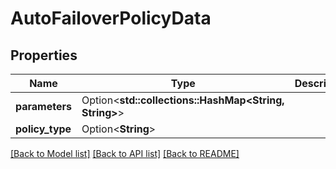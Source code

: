 # AutoFailoverPolicyData

## Properties

Name | Type | Description | Notes
------------ | ------------- | ------------- | -------------
**parameters** | Option<**std::collections::HashMap<String, String>**> |  | [optional]
**policy_type** | Option<**String**> |  | [optional]

[[Back to Model list]](../README.md#documentation-for-models) [[Back to API list]](../README.md#documentation-for-api-endpoints) [[Back to README]](../README.md)


